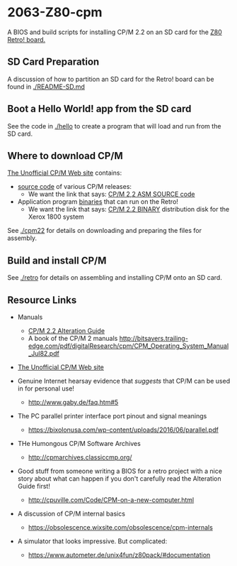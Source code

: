 # 2063-Z80-cpm

A BIOS and build scripts for installing CP/M 2.2 on an SD card for the [Z80 Retro! board.
](https://github.com/johnwinans/2063-Z80)

## SD Card Preparation

A discussion of how to partition an SD card for the Retro! board can be found in [./README-SD.md](./README-SD.md)

## Boot a Hello World! app from the SD card

See the code in [./hello](./hello) to create a program that will load and run from the SD card.

## Where to download CP/M 

[The Unofficial CP/M Web site](http://www.cpm.z80.de/) contains:
- [source code](http://www.cpm.z80.de/source.html) of various CP/M releases:
  - We want the link that says: [CP/M 2,2 ASM SOURCE code](http://www.cpm.z80.de/download/cpm2-asm.zip)
- Application program [binaries](http://www.cpm.z80.de/binary.html) that can run on the Retro!
  - We want the link that says: [CP/M 2.2 BINARY](http://www.cpm.z80.de/download/cpm22-b.zip) distribution disk for the Xerox 1800 system

See [./cpm22](./cpm22) for details on downloading and preparing the files for assembly.

## Build and install CP/M

See [./retro](./retro) for details on assembling and installing CP/M onto an SD card.

## Resource Links

- Manuals
  - [CP/M 2.2 Alteration Guide](http://bitsavers.trailing-edge.com/pdf/digitalResearch/cpm/2.2/CPM_2.2_Alteration_Guide_1979.pdf)
  - A book of the CP/M 2 manuals http://bitsavers.trailing-edge.com/pdf/digitalResearch/cpm/CPM_Operating_System_Manual_Jul82.pdf

- [The Unofficial CP/M Web site](http://www.cpm.z80.de/index.html)
- Genuine Internet hearsay evidence that *suggests* that CP/M can be used in for personal use! 
  - http://www.gaby.de/faq.htm#5
- The PC parallel printer interface port pinout and signal meanings
  - https://bixolonusa.com/wp-content/uploads/2016/06/parallel.pdf
- THe Humongous CP/M Software Archives
  - http://cpmarchives.classiccmp.org/
- Good stuff from someone writing a BIOS for a retro project with a nice story about what can happen if you don't carefully read the Alteration Guide first!
  - http://cpuville.com/Code/CPM-on-a-new-computer.html
- A discussion of CP/M internal basics
  - https://obsolescence.wixsite.com/obsolescence/cpm-internals
- A simulator that looks impressive. But complicated:
  - https://www.autometer.de/unix4fun/z80pack/#documentation

